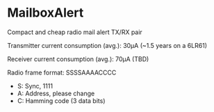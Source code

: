 # MailboxAlert
Compact and cheap radio mail alert TX/RX pair

Transmitter current consumption (avg.): 30µA (~1.5 years on a 6LR61)

Receiver current consumption (avg.): 70µA (TBD)

Radio frame format: SSSSAAAACCCC
* S: Sync, 1111
* A: Address, please change
* C: Hamming code (3 data bits)
